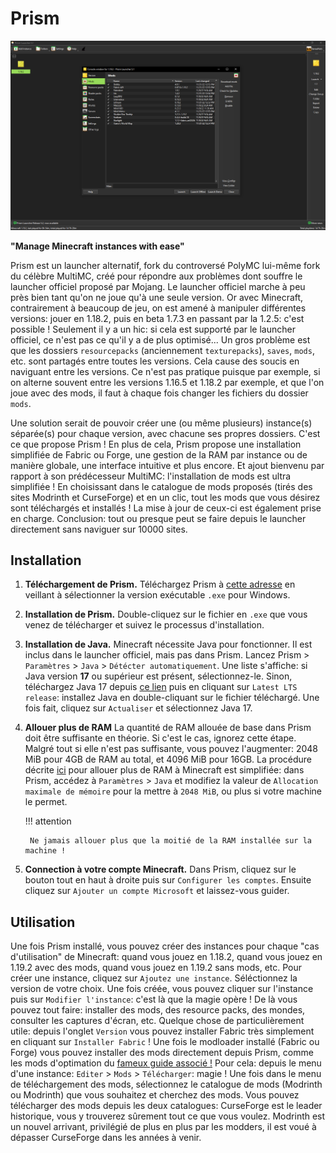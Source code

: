 # Prism

![Logo Prism](../img/prism_screenshot_1.png)

**"Manage Minecraft instances with ease"**

Prism est un launcher alternatif, fork du controversé PolyMC lui-même fork du célèbre MultiMC, créé pour répondre aux problèmes dont souffre le launcher officiel proposé par Mojang. Le launcher officiel marche à peu près bien tant qu'on ne joue qu'à une seule version. Or avec Minecraft, contrairement à beaucoup de jeu, on est amené à manipuler différentes versions: jouer en 1.18.2, puis en beta 1.7.3 en passant par la 1.2.5: c'est possible ! Seulement il y a un hic: si cela est supporté par le launcher officiel, ce n'est pas ce qu'il y a de plus optimisé... Un gros problème est que les dossiers `resourcepacks` (anciennement `texturepacks`), `saves`, `mods`, etc. sont partagés entre toutes les versions. Cela cause des soucis en naviguant entre les versions. Ce n'est pas pratique puisque par exemple, si on alterne souvent entre les versions 1.16.5 et 1.18.2 par exemple, et que l'on joue avec des mods, il faut à chaque fois changer les fichiers du dossier `mods`.  

Une solution serait de pouvoir créer une (ou même plusieurs) instance(s) séparée(s) pour chaque version, avec chacune ses propres dossiers. C'est ce que propose Prism ! En plus de cela, Prism propose une installation simplifiée de Fabric ou Forge, une gestion de la RAM par instance ou de manière globale, une interface intuitive et plus encore. Et ajout bienvenu par rapport à son prédécesseur MultiMC: l'installation de mods est ultra simplifiée ! En choisissant dans le catalogue de mods proposés (tirés des sites Modrinth et CurseForge) et en un clic, tout les mods que vous désirez sont téléchargés et installés ! La mise à jour de ceux-ci est également prise en charge. Conclusion: tout ou presque peut se faire depuis le launcher directement sans naviguer sur 10000 sites.

## Installation

1. **Téléchargement de Prism.** Téléchargez Prism à [cette adresse](https://prismlauncher.org/download/) en veillant à sélectionner la version exécutable `.exe` pour Windows.  

2. **Installation de Prism.** Double-cliquez sur le fichier en `.exe` que vous venez de télécharger et suivez le processus d'installation.  

3. **Installation de Java.** Minecraft nécessite Java pour fonctionner. Il est inclus dans le launcher officiel, mais pas dans Prism. Lancez Prism > `Paramètres` > `Java` > `Détécter automatiquement`. Une liste s'affiche: si Java version **17** ou supérieur est présent, sélectionnez-le. Sinon, téléchargez Java 17 depuis [ce lien](https://adoptium.net/) puis en cliquant sur `Latest LTS release`: installez Java en double-cliquant sur le fichier téléchargé. Une fois fait, cliquez sur `Actualiser` et sélectionnez Java 17.

4. **Allouer plus de RAM** La quantité de RAM allouée de base dans Prism doit être suffisante en théorie. Si c'est le cas, ignorez cette étape. Malgré tout si elle n'est pas suffisante, vous pouvez l'augmenter: 2048 MiB pour 4GB de RAM au total, et 4096 MiB pour 16GB. La procédure décrite [ici](optimisation.md#autres-optimisations) pour allouer plus de RAM à Minecraft est simplifiée: dans Prism, accédez à `Paramètres` > `Java` et modifiez la valeur de `Allocation maximale de mémoire` pour la mettre à `2048 MiB`, ou plus si votre machine le permet.  

    !!! attention

        Ne jamais allouer plus que la moitié de la RAM installée sur la machine !

5. **Connection à votre compte Minecraft.** Dans Prism, cliquez sur le bouton tout en haut à droite puis sur `Configurer les comptes`. Ensuite cliquez sur `Ajouter un compte Microsoft` et laissez-vous guider.  

## Utilisation

Une fois Prism installé, vous pouvez créer des instances pour chaque "cas d'utilisation" de Minecraft: quand vous jouez en 1.18.2, quand vous jouez en 1.19.2 avec des mods, quand vous jouez en 1.19.2 sans mods, etc. Pour créer une instance, cliquez sur `Ajoutez une instance`. Séléctionnez la version de votre choix. Une fois créée, vous pouvez cliquer sur l'instance puis sur `Modifier l'instance`: c'est là que la magie opère ! De là vous pouvez tout faire: installer des mods, des resource packs, des mondes, consulter les captures d'écran, etc. Quelque chose de particulièrement utile: depuis l'onglet `Version` vous pouvez installer Fabric très simplement en cliquant sur `Installer Fabric` ! Une fois le modloader installé (Fabric ou Forge) vous pouvez installer des mods directement depuis Prism, comme les mods d'optimation du [fameux guide associé !](optimisation.md) Pour cela: depuis le menu d'une instance: `Editer` > `Mods` > `Télécharger`: magie ! Une fois dans le menu de téléchargement des mods, sélectionnez le catalogue de mods (Modrinth ou Modrinth) que vous souhaitez et cherchez des mods. Vous pouvez télécharger des mods depuis les deux catalogues: CurseForge est le leader historique, vous y trouverez sûrement tout ce que vous voulez. Modrinth est un nouvel arrivant, privilégié de plus en plus par les modders, il est voué à dépasser CurseForge dans les années à venir.